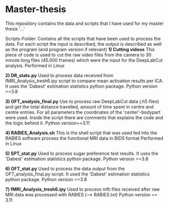 # Master-thesis
This repository contains the data and scripts that I have used for my master thesis '...'

Scripts-Folder:
Contains all the scripts that have been used to process the data. For each script the input is described, the output is described as well as the program (and program version if relevant)
**1) Cutting videos**
   This piece of code is used to cut the raw video files from the camera to 30 minute long files (45.000 frames) which were the input for the
   DeepLabCut analysis.
   Performed in Linux

**2) DR_stats.py**
   Used to process data received from fMRI_Analysis_tresh6.ipy script to compare mean activation results per ICA. It uses the 'Dabest' estimation statistics python   package. Python version ==3.8
   
**3) OFT_analysis_final.py**
   Use to process raw DeepLabCut data (.h5 files) and get the total distance travelled, amount of time spent in centre and centre entries. For all parameters the      coordinates of the 'center'-bodypart were used. Inside the script there are comments that explains the code and the logic behind it.
   Python version==3.11
   
**4) RABIES_Analysis.sh**
   This is the shell script that was used fed into the RABIES software process the functional MRI data in BIDS format
   Performed in Linux

**5) SPT_stat.py**
  Used to process sugar preference test results. It uses the 'Dabest' estimation statistics python package. 
  Python version ==3.8

**6) OFT_stat.py**
   Used to process the data output from the OFT_analysis_final.py script. It used the 'Dabest' estimation statistics python package.
   Python version ==3.8

**7) fMRI_Analysis_tresh6.ipy**
  Used to process nifti files received after raw MRI data was processed with RABIES (--> RABIES.txt)
  Python version == 3.11








